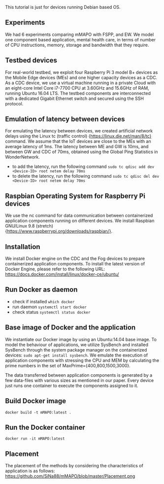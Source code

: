 This tutorial is just for devices running Debian based OS.


## Experiments

We had 6 experiments comparing mMAPO with FSPP, and EW. We model one component based application, mental health care, in terms of number of CPU instructions, memory, storage and bandwidth that they require.

## Testbed devices

For real-world testbed, we exploit four Raspberry Pi 3 model B+ devices as the Mobile Edge devices (MEs) and one higher capacity devices as a CDC.
As a CDC device, we use a virtual machine running in a private Cloud with an eight-core Intel Core i7-7700 CPU at 3.60GHz and 15.6GHz of RAM, running Ubuntu 16.04 LTS.
The testbed components are interconnected with a dedicated Gigabit Ethernet switch and secured using the SSH protocol.

## Emulation of latency between devices

For emulating the latency between devices, we created artificial network delays using the Linux tc (traffic control) {https://linux.die.net/man/8/tc} command.
We assume that the IoT devices are close to the MEs with an average latency of 1ms. The latency between ME and GW is 10ms, and between GW and CDC of 70ms, obtained using the Global Ping Statistics in WonderNetwork. 
* to add the latency, run the following command
	```sudo tc qdisc add dev <Device-ID> root netem delay 70ms```
* to delete the latency, run the following command
	```sudo tc qdisc del dev <Device-ID> root netem delay 70ms```


## Raspbian Operating System for Raspberry Pi devices

We use the nc command for data communication between containerized application components running on different devices.
We install Raspbian GNU/Linux 9.8 (stretch) {https://www.raspberrypi.org/downloads/raspbian/}.


## Installation

We install Docker engine on the CDC and the Fog devices to prepare containerized application components.
To install the latest version of Docker Engine, please refer to the following URL:
https://docs.docker.com/install/linux/docker-ce/ubuntu/

## Run Docker as daemon

* check if installed
    ```which docker```
* run daemon
    ```systemctl start docker```
* check status
    ```systemctl status docker```
    

## Base image of Docker and the application

We instantiate our Docker image by using an Ubuntu:14.04 base image.
To model the behaviour of applications, we utilize SysBench and installed SysBench through the system package manager on the containerized devices: ```sudo apt-get install sysbench```.
We emulate the execution of application components with stressing the CPU and MEM by calculating the prime numbers in the set of MaxPrime={400,800,1500,3000}.
 
The data transferred between application components is generated by a few data-files with various sizes as mentioned in our paper.
Every device just runs one container to execute the components assigned to it.

## Build Docker image
    docker build -t mMAPO:latest .
## Run the Docker container
    docker run -it mMAPO:latest


## Placement
The placement of the methods by considering the characteristics of application is as follows:
https://github.com/SiNa88/mMAPO/blob/master/Placement.png
